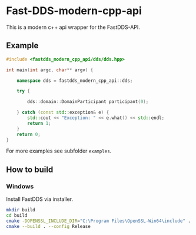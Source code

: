 # Fast-DDS-modern-cpp-api

This is a modern c++ api wrapper for the FastDDS-API.

## Example

```cpp
#include <fastdds_modern_cpp_api/dds/dds.hpp>

int main(int argc, char** argv) {

	namespace dds = fastdds_modern_cpp_api::dds;

	try {

		dds::domain::DomainParticipant participant(0);

    } catch (const std::exception& e) {
        std::cout << "Exception: " << e.what() << std::endl;
        return 1;
    }
    return 0;
}
```

For more examples see subfolder `examples`.

## How to build

### Windows

Install FastDDS via installer.

```bash
mkdir build
cd build
cmake -DOPENSSL_INCLUDE_DIR="C:\Program Files\OpenSSL-Win64\include" ..
cmake --build . --config Release
```
